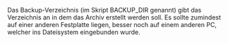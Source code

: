 Das Backup-Verzeichnis (im Skript BACKUP_DIR genannt) gibt das Verzeichnis an in dem das Archiv erstellt werden soll.
Es sollte zumindest auf einer anderen Festplatte liegen, besser noch auf einem anderen PC, welcher ins Dateisystem eingebunden wurde.

